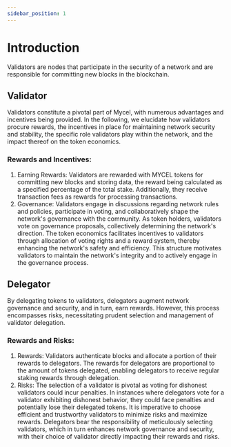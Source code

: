 ```yaml
---
sidebar_position: 1
---
```


# Introduction

Validators are nodes that participate in the security of a network and are responsible for committing new blocks in the blockchain.

## Validator

Validators constitute a pivotal part of Mycel, with numerous advantages and incentives being provided. In the following, we elucidate how validators procure rewards, the incentives in place for maintaining network security and stability, the specific role validators play within the network, and the impact thereof on the token economics.

### Rewards and Incentives:

1. Earning Rewards: Validators are rewarded with MYCEL tokens for committing new blocks and storing data, the reward being calculated as a specified percentage of the total stake. Additionally, they receive transaction fees as rewards for processing transactions.
2. Governance: Validators engage in discussions regarding network rules and policies, participate in voting, and collaboratively shape the network's governance with the community. As token holders, validators vote on governance proposals, collectively determining the network's direction. The token economics facilitates incentives to validators through allocation of voting rights and a reward system, thereby enhancing the network's safety and efficiency. This structure motivates validators to maintain the network's integrity and to actively engage in the governance process.

## Delegator

By delegating tokens to validators, delegators augment network governance and security, and in turn, earn rewards. However, this process encompasses risks, necessitating prudent selection and management of validator delegation.

### Rewards and Risks:

1. Rewards: Validators authenticate blocks and allocate a portion of their rewards to delegators. The rewards for delegators are proportional to the amount of tokens delegated, enabling delegators to receive regular staking rewards through delegation.
2. Risks: The selection of a validator is pivotal as voting for dishonest validators could incur penalties. In instances where delegators vote for a validator exhibiting dishonest behavior, they could face penalties and potentially lose their delegated tokens. It is imperative to choose efficient and trustworthy validators to minimize risks and maximize rewards. Delegators bear the responsibility of meticulously selecting validators, which in turn enhances network governance and security, with their choice of validator directly impacting their rewards and risks.
